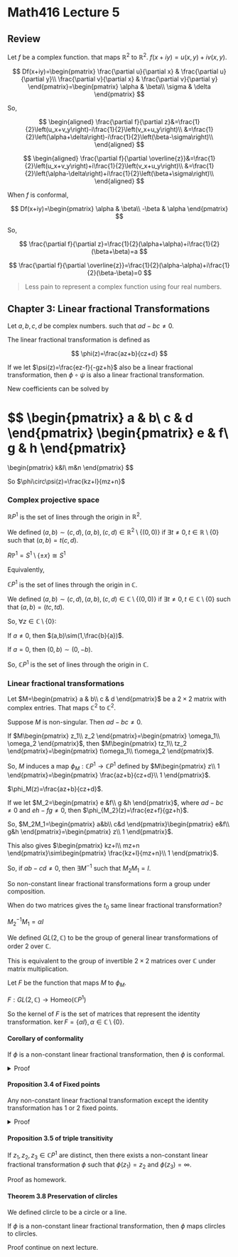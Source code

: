 # Math416 Lecture 5

## Review

Let $f$ be a complex function. that maps $\mathbb{R}^2$ to $\mathbb{R}^2$. $f(x+iy)=u(x,y)+iv(x,y)$.

$$
Df(x+iy)=\begin{pmatrix}
\frac{\partial u}{\partial x} & \frac{\partial u}{\partial y}\\
\frac{\partial v}{\partial x} & \frac{\partial v}{\partial y}
\end{pmatrix}=\begin{pmatrix}
\alpha & \beta\\
\sigma & \delta
\end{pmatrix}
$$

So,

$$
\begin{aligned}
\frac{\partial f}{\partial z}&=\frac{1}{2}\left(u_x+v_y\right)-i\frac{1}{2}\left(v_x+u_y\right)\\
&=\frac{1}{2}\left(\alpha+\delta\right)-i\frac{1}{2}\left(\beta-\sigma\right)\\
\end{aligned}
$$

$$
\begin{aligned}
\frac{\partial f}{\partial \overline{z}}&=\frac{1}{2}\left(u_x+v_y\right)+i\frac{1}{2}\left(v_x+u_y\right)\\
&=\frac{1}{2}\left(\alpha-\delta\right)+i\frac{1}{2}\left(\beta+\sigma\right)\\
\end{aligned}
$$

When $f$ is conformal, 

$$
Df(x+iy)=\begin{pmatrix}
\alpha & \beta\\
-\beta & \alpha
\end{pmatrix}
$$

So,

$$
\frac{\partial f}{\partial z}=\frac{1}{2}(\alpha+\alpha)+i\frac{1}{2}(\beta+\beta)=a
$$

$$
\frac{\partial f}{\partial \overline{z}}=\frac{1}{2}(\alpha-\alpha)+i\frac{1}{2}(\beta-\beta)=0
$$

> Less pain to represent a complex function using four real numbers.

## Chapter 3: Linear fractional Transformations

Let $a,b,c,d$ be complex numbers. such that $ad-bc\neq 0$.

The linear fractional transformation is defined as

$$
\phi(z)=\frac{az+b}{cz+d}
$$

If we let $\psi(z)=\frac{ez-f}{-gz+h}$ also be a linear fractional transformation, then $\phi\circ\psi$ is also a linear fractional transformation.

New coefficients can be solved by

$$
\begin{pmatrix}
a & b\\
c & d
\end{pmatrix}
\begin{pmatrix}
e & f\\
g & h
\end{pmatrix}
=
\begin{pmatrix}
k&l\\
m&n
\end{pmatrix}
$$

So $\phi\circ\psi(z)=\frac{kz+l}{mz+n}$

### Complex projective space

$\mathbb{R}P^1$ is the set of lines through the origin in $\mathbb{R}^2$.

We defined $(a,b)\sim(c,d),(a,b),(c,d)\in\mathbb{R}^2\setminus\{(0,0)\}$ if $\exists t\neq 0,t\in\mathbb{R}\setminus\{0\}$ such that $(a,b)=t(c,d)$.

$R\mathbb{P}^1=S^1\setminus\{\pm x\}\cong S^1$

Equivalently,

$\mathbb{C}P^1$ is the set of lines through the origin in $\mathbb{C}$.

We defined $(a,b)\sim(c,d),(a,b),(c,d)\in\mathbb{C}\setminus\{(0,0)\}$ if $\exists t\neq 0,t\in\mathbb{C}\setminus\{0\}$ such that $(a,b)=(tc,td)$.

So, $\forall z\in\mathbb{C}\setminus\{0\}$:

If $a\neq 0$, then $(a,b)\sim(1,\frac{b}{a})$.

If $a=0$, then $(0,b)\sim(0,-b)$.

So, $\mathbb{C}P^1$ is the set of lines through the origin in $\mathbb{C}$.

### Linear fractional transformations

Let $M=\begin{pmatrix}
a & b\\
c & d
\end{pmatrix}$ be a $2\times 2$ matrix with complex entries. That maps $\mathbb{C}^2$ to $\mathbb{C}^2$.

Suppose $M$ is non-singular. Then $ad-bc\neq 0$.

If $M\begin{pmatrix}
z_1\\
z_2
\end{pmatrix}=\begin{pmatrix}
\omega_1\\
\omega_2
\end{pmatrix}$, then $M\begin{pmatrix}
tz_1\\
tz_2
\end{pmatrix}=\begin{pmatrix}
t\omega_1\\
t\omega_2
\end{pmatrix}$.

So, $M$ induces a map $\phi_M:\mathbb{C}P^1\to\mathbb{C}P^1$ defined by $M\begin{pmatrix}
z\\
1
\end{pmatrix}=\begin{pmatrix}
\frac{az+b}{cz+d}\\
1
\end{pmatrix}$.

$\phi_M(z)=\frac{az+b}{cz+d}$.

If we let $M_2=\begin{pmatrix}
e &f\\
g &h
\end{pmatrix}$, where $ad-bc\neq 0$ and $eh-fg\neq 0$, then $\phi_{M_2}(z)=\frac{ez+f}{gz+h}$.

So, $M_2M_1=\begin{pmatrix}
a&b\\
c&d
\end{pmatrix}\begin{pmatrix}
e&f\\
g&h
\end{pmatrix}=\begin{pmatrix}
z\\
1
\end{pmatrix}$.

This also gives $\begin{pmatrix}
kz+l\\
mz+n
\end{pmatrix}\sim\begin{pmatrix}
\frac{kz+l}{mz+n}\\
1
\end{pmatrix}$.

So, if $ab-cd\neq 0$, then $\exists M^{-1}$ such that $M_2M_1=I$.

So non-constant linear fractional transformations form a group under composition.

When do two matrices gives the $t_0$ same linear fractional transformation?

$M_2^{-1}M_1=\alpha I$

We defined $GL(2,\mathbb{C})$ to be the group of general linear transformations of order 2 over $\mathbb{C}$.

This is equivalent to the group of invertible $2\times 2$ matrices over $\mathbb{C}$ under matrix multiplication.

Let $F$ be the function that maps $M$ to $\phi_M$.

$F:GL(2,\mathbb{C})\to\text{Homeo}(\mathbb{C}P^1)$

So the kernel of $F$ is the set of matrices that represent the identity transformation. $\ker F=\left\{\alpha I\right\},\alpha\in\mathbb{C}\setminus\{0\}$.

#### Corollary of conformality

If $\phi$ is a non-constant linear fractional transformation, then $\phi$ is conformal.

<details>
<summary>Proof</summary>

Know that $\phi_0\circ\phi(z)=z$,

Then $\phi(z)=\phi_0^{-1}\circ\phi\circ\phi_0(z)$.

So $\phi(z)=\frac{az+b}{cz+d}$.

$\phi:\mathbb{C}\cup\{\infty\}\to\mathbb{C}\cup\{\infty\}$ which gives $\phi(\infty)=\frac{a}{c}$ and $\phi(-\frac{d}{c})=\infty$.

So, $\phi$ is conformal.

</details>

#### Proposition 3.4 of Fixed points

Any non-constant linear fractional transformation except the identity transformation has 1 or 2 fixed points.

<details>
<summary>Proof</summary>

Let $\phi(z)=\frac{az+b}{cz+d}$.

Case 1: $c=0$

Then $\infty$ is a fixed point.

Case 2: $c\neq 0$

Then $\phi(z)=\frac{az+b}{cz+d}$.

The solution of $\phi(z)=z$ is $cz^2+(d-a)z-b=0$.

Such solutions are $z=\frac{-(d-a)\pm\sqrt{(d-a)^2+4bc}}{2c}$.

So, $\phi$ has 1 or 2 fixed points.

</details>

#### Proposition 3.5 of triple transitivity

If $z_1,z_2,z_3\in\mathbb{C}P^1$ are distinct, then there exists a non-constant linear fractional transformation $\phi$ such that $\phi(z_1)=z_2$ and $\phi(z_3)=\infty$.

Proof as homework.

#### Theorem 3.8 Preservation of clircles

We defined clircle to be a circle or a line.

If $\phi$ is a non-constant linear fractional transformation, then $\phi$ maps clircles to clircles.

Proof continue on next lecture.
